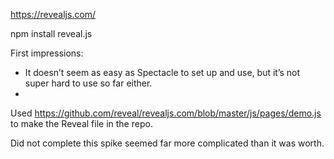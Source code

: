 https://revealjs.com/ 

npm install reveal.js

First impressions:
* It doesn’t seem as easy as Spectacle to set up and use, but it’s not super hard to use so far either.
* 

Used https://github.com/reveal/revealjs.com/blob/master/js/pages/demo.js to make the Reveal file in the repo.

Did not complete this spike seemed far more complicated than it was worth.